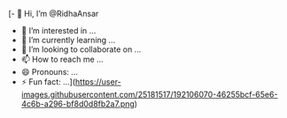 [- 👋 Hi, I’m @RidhaAnsar
- 👀 I’m interested in ...
- 🌱 I’m currently learning ...
- 💞️ I’m looking to collaborate on ...
- 📫 How to reach me ...
- 😄 Pronouns: ...
- ⚡ Fun fact: ...](https://user-images.githubusercontent.com/25181517/192106070-46255bcf-65e6-4c6b-a296-bf8d0d8fb2a7.png)

<!---
RidhaAnsar/RidhaAnsar is a ✨ special ✨ repository because its `README.md` (this file) appears on your GitHub profile.
You can click the Preview link to take a look at your changes.
--->
